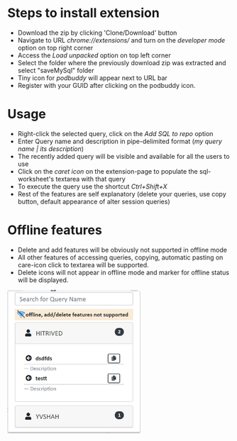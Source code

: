 # Steps to install extension

* Download the zip by clicking 'Clone/Download' button 
* Navigate to URL *chrome://extensions/* and turn on the *developer mode* option on top right corner
* Access the *Load unpacked* option on top left corner
* Select the folder where the previously download zip was extracted and select "saveMySql" folder
* Tiny icon for *podbuddy* will appear next to URL bar 
* Register with your GUID after clicking on the podbuddy icon.

# Usage

* Right-click the selected query, click on the *Add SQL to repo* option
* Enter Query name and description in pipe-delimited format (*my query name | its description*) 
* The recently added query will be visible and available for all the users to use
* Click on the *caret icon* on the extension-page to populate the sql-worksheet's textarea with that query
* To execute the query use the shortcut _Ctrl+Shift+X_
* Rest of the features are self explanatory (delete your queries, use copy button, default appearance of alter session queries)


# Offline features

* Delete and add features will be obviously not supported in offline mode
* All other features of accessing queries, copying, automatic pasting on care-icon click to textarea will be supported.
* Delete icons will not appear in offline mode and marker for offline status will be displayed.

<img alt='offline' src='https://github.com/hiresh/PodBuddy/blob/master/saveMySQL/readme.PNG' width="300"/>

